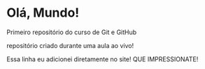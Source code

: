 # Olá, Mundo!
 Primeiro repositório do curso de Git e GitHub

 repositório criado durante uma aula ao vivo!

Essa linha eu adicionei diretamente no site! QUE IMPRESSIONATE!
